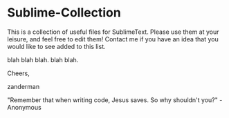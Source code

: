 Sublime-Collection
================
This is a collection of useful files for SublimeText.  Please use them at your
leisure, and feel free to edit them!  Contact me if you have an idea that you 
would like to see added to this list.

blah blah blah. blah blah.


Cheers,

zanderman

"Remember that when writing code, Jesus saves. So why shouldn't you?" - Anonymous
